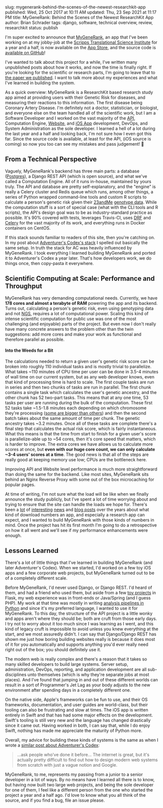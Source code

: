 slug: mygenerank-behind-the-scenes-of-the-newest-researchkit-app
published: Wed, 25 Oct 2017 at 10:11 AM
updated: Thu, 23 Sep 2021 at 11:17 PM
title: MyGeneRank: Behind the Scenes of the Newest ResearchKit App
author: Brian Schrader
tags: django, software, technical overview, review, researchkit
status: publish


I'm super excited to announce that [MyGeneRank][mgr], an app that I've been working on at my jobby-job at the [Scripps Translational Science Institute][stsi] for a year and a half, is now available on the [App Store][itunes], and the source code is [available on GitHub][api]!

I've wanted to talk about this project for a while, I've written many unpublished posts about how it works, and now the time is finally right. If you're looking for the scientific or research parts, I'm going to leave that to [the paper we published][paper]. I want to talk more about my experiences and what I've learned in building the system.

As a quick overview: MyGeneRank is a ResearchKit based research study app aimed at providing users with their Genetic Risk for diseases, and measuring their reactions to this information. The first disease being Coronary Artery Disease. I'm definitely not a doctor, statistician, or biologist, and everyone else on the team handled all of the scientific work, but I am a Software Developer and I worked on the vast majority of the [API][api], Computation Engine, [Website][mgr], and [iOS App][itunes] development, DevOps, and System Administration as the sole developer. I learned a hell of a lot during the last year and a half and looking back, I'm not sure how I even got this far. Since the source code is available, at least for the API, (iOS source is coming) so now you too can see my mistakes and pass judgement! 🎉


## From a Technical Perspective

Vaguely, MyGeneRank's backend has three main parts: a database ([Postgres][pgt]), a Django REST API (which is open source), and what we've called a Computation Engine. All of it runs in-house, maintained by yours truly. The API and database are pretty self-explanatory, and the "engine" is really a Celery cluster and Redis queue which runs, among other things, a series of Python wrapped command-line tools and custom R scripts to calculate a person's genetic risk given their [23andMe][23andMe] [genotype data][23andMe-api]. While the computation stuff is a sort of special case (what with the CLI tools and R scripts), the API's design goal was to be as industry-standard practice as possible. It's 90% covered with tests, leverages Travis-CI, uses [DRF][drf] and [Celery][cel] for the vast majority of its work, and everything runs in Docker containers on CentOS.

If this stack sounds familiar to readers of this site, then you're catching on. In my post about [Adventurer's Codex's stack][ac] I spelled out basically the same setup. In truth the stack for AC was heavily influenced by MyGeneRank. I took everything I learned building MyGeneRank and ported it to Adventurer's Codex a year later. That's how developers work, we do things once, then copy-pasta it everywhere.


## Scientific Computing at Scale: Performance and Throughput

MyGeneRank has very demanding computational needs. Currently, we have **178 cores and almost a terabyte of RAM** powering the app and its backend. Turns out, calculating a person's genetic risk, even using genotyping data and not [NGS][ngs], requires a lot of computational power. Scaling this kind of intense scientific computation for public use was one of the most challenging (and enjoyable) parts of the project. But even now I don't really have many concrete answers to the problem other than the twin suggestions: add more cores and make your work as functional and therefore parallel as possible.


#### Into the Weeds for a Bit

The calculations needed to return a given user's genetic risk score can be broken into roughly 110 individual tasks and is mostly trivial to parallelize. What takes ~110 minutes of CPU time per user can be done in 3.5-4 minutes of wall time on our current system, but as any web developer knows, even that kind of processing time is hard to scale. The first couple tasks are run in series and then two chunks of tasks are run in parallel. The first chunk contains a single task which calculates the user's genetic ancestry, and the other chunk has 52 two-part tasks. This means that at any one time, 53 tasks per user are running during the bulk of the computation. These first 52 tasks take ~1.5-1.8 minutes each depending on which chromosome they're processing ([some are bigger than others][smiths]) and then the second batch takes about the same amount of time per chunk. The genetic ancestry takes ~3.2 minutes. Once all of these tasks are complete there's a final step that calculates the actual risk score, which is fairly instantaneous. What this means is that the time from start to finish for a given user's score is parallelize-able up to ~54 cores, then it's core speed that matters, which is harder to improve. The extra cores we have allows us to calculate more scores at once, but **even with our huge core count, we can only calculate ~3-4 users' scores at a time**. The good news is that all of the steps are really good at keeping memory use low; CPUs are the bottleneck here.

Improving API and Website level performance is much more straightforward than doing the same for the backend. Like most sites, MyGeneRank sits behind an Nginx Reverse Proxy with some out of the box microcaching for popular pages.

At time of writing, I'm not sure what the load will be like when we finally announce the study publicly, but I've spent a lot of time worrying about and trying to ensure that the site can handle the loads we hope for. There's been a [lot][t-1] of [interesting][t-2] [news][t-4] and [blog posts][t-3] over the years about what kind of download numbers an app, and especially a research app can expect, and I wanted to build MyGeneRank with those kinds of numbers in mind. Once the project has hit its first month I'm going to do a retrospective on how it all went and we'll see if my performance enhancements were enough.


## Lessons Learned

There's a lot of little things that I've learned in building MyGeneRank (and later Adventurer's Codex). When we started, I'd worked on a few toy iOS apps and  a few corporate web projects, but MyGeneRank turned out to be of a completely different scale.

Before MyGeneRank, I'd never used Django, or Django REST. I'd heard of them, and had a friend who used them, but aside from a few [toy projects][coffee] in Flask, my web experience was in front-ends or Java/Spring (and I guess PHP). My work at that time was mostly in writing [analysis pipelines in Python][metapipe] and since it's my preferred language, I wanted to use it for MyGeneRank. To this day, the structure of the API project is a little wonky and apps aren't where they should be; both are cruft from those early days. I try not to worry about it too much since I was learning as I went, and this kind of legacy cruft is impossible to avoid unless you knew everything at the start, and we most assuredly didn't. I can say that Django/Django REST has shown me just how boring building websites really is because it does most of it for you automatically and supports anything you'd ever really need right out of the box; you should definitely use it.

The modern web is really complex and there's a reason that it takes so many skilled developers to build large systems. Server setup, administration, DevOps, reporting, and application development are all sub-disciplines unto themselves (which is why they're separate jobs at most places). And I've found that jumping in and out of these different worlds can result in a sort of Programmer's Jet Lag as your body adjusts to the new environment after spending days in a completely different one.

On the native side, Apple's frameworks can be fun to use, and their OS frameworks, documentation, and user guides are world-class, but their tooling can also be frustrating and slow at times. The iOS app is written entirely in Swift and that has had some major effects on the development. Swift's tooling is still very new and the language has changed drastically since it came out. Having worked in both, I can say that, while I do enjoy Swift, nothing has made me appreciate the maturity of Python more.

Overall, my advice for building these kinds of systems is the same as when I wrote a [similar post about Adventurer's Codex][ac-1]:

> ...ask people who've done it before... The internet is great, but it's actually pretty difficult to find out how to design modern web systems from scratch with just a vague notion and Google.

MyGeneRank, to me, represents my passing from a junior to a senior developer in a lot of ways. By no means have I learned all there is to know, but having now built two large web projects, and being the  sole developer for one of them, I feel like a different person from the one who started the project a year and a half ago. I'd love to know what you all think of the source, and if you find a bug, file an issue please.


[mgr]: https://mygenerank.scripps.edu
[api]: https://github.com/TorkamaniLab/mygenerank-api
[stsi]: https://www.stsiweb.org
[paper]: http://www.biorxiv.org/content/early/2017/01/19/101519
[pgt]: https://twitter.com/tonymillion/status/417213069572714496
[drf]: http://www.django-rest-framework.org
[ac]: /archive/adventurers-codex-the-stack/
[cel]: http://docs.celeryproject.org/en/latest/index.html
[ac-1]: /archive/adventurers-codex-behind-the-curtain/
[coffee]: https://github.com/HyperTextCoffeePot/HyperTextCoffeePot
[metapipe]: https://github.com/TorkamaniLab/metapipe#metapipe
[ngs]: https://www.illumina.com/science/technology/next-generation-sequencing.html
[t-1]: https://www.macworld.com/article/2895941/stanfords-researchkit-app-gained-more-users-in-24-hours-than-most-medical-studies-find-in-a-year.html
[t-2]: https://www.fastcompany.com/3058125/in-its-first-year-has-apples-researchkit-revolutionized-medical-research
[t-3]: https://stories.appbot.co/how-i-got-2-3m-app-downloads-without-spending-a-cent-on-marketing-f4823b6bc779
[t-4]: http://parkinsonsnewstoday.com/2016/03/28/parkinsons-mpower-app-celebrates-milestone-12000-registered-users-upgrade-apple-product-launch/
[smiths]: https://www.youtube.com/watch?v=C906lbkcYug
[23andMe]: https://www.23andme.com
[23andMe-api]: https://api.23andme.com/docs/reference/
[itunes]: TODO
